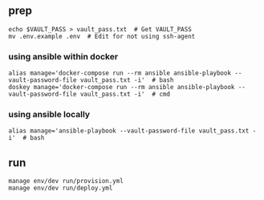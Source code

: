 ## prep

    echo $VAULT_PASS > vault_pass.txt  # Get VAULT_PASS
    mv .env.example .env  # Edit for not using ssh-agent

### using ansible within docker

    alias manage='docker-compose run --rm ansible ansible-playbook --vault-password-file vault_pass.txt -i'  # bash
    doskey manage='docker-compose run --rm ansible ansible-playbook --vault-password-file vault_pass.txt -i'  # cmd

### using ansible locally

    alias manage='ansible-playbook --vault-password-file vault_pass.txt -i'  # bash

## run

    manage env/dev run/provision.yml
    manage env/dev run/deploy.yml
